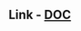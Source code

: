 ## Link - [DOC](https://docs.google.com/spreadsheets/d/1SyWTiJSk3xAcD_mpEBbrY1t6YgVtqmPDqz5vEWuAb54/edit?gid=0#gid=0)
